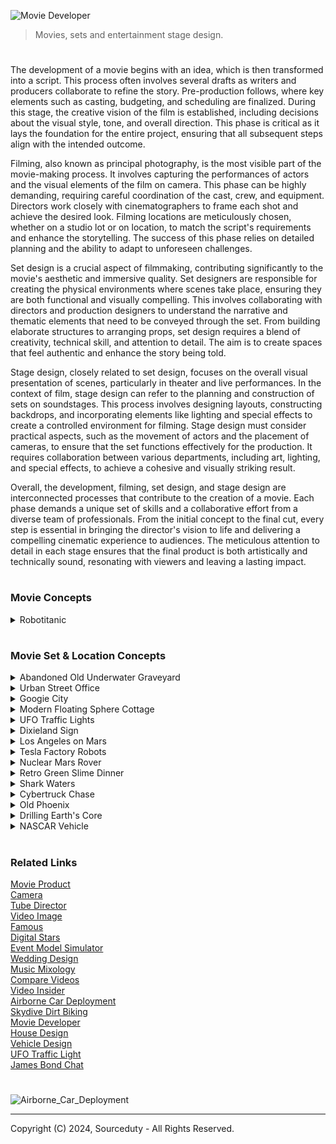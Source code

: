 ![Movie Developer](https://github.com/sourceduty/Set_Stage_Design/assets/123030236/cb676ef3-d50d-4ec8-89b5-9f54acb95ed3)

> Movies, sets and entertainment stage design.
#

The development of a movie begins with an idea, which is then transformed into a script. This process often involves several drafts as writers and producers collaborate to refine the story. Pre-production follows, where key elements such as casting, budgeting, and scheduling are finalized. During this stage, the creative vision of the film is established, including decisions about the visual style, tone, and overall direction. This phase is critical as it lays the foundation for the entire project, ensuring that all subsequent steps align with the intended outcome.

Filming, also known as principal photography, is the most visible part of the movie-making process. It involves capturing the performances of actors and the visual elements of the film on camera. This phase can be highly demanding, requiring careful coordination of the cast, crew, and equipment. Directors work closely with cinematographers to frame each shot and achieve the desired look. Filming locations are meticulously chosen, whether on a studio lot or on location, to match the script's requirements and enhance the storytelling. The success of this phase relies on detailed planning and the ability to adapt to unforeseen challenges.

Set design is a crucial aspect of filmmaking, contributing significantly to the movie's aesthetic and immersive quality. Set designers are responsible for creating the physical environments where scenes take place, ensuring they are both functional and visually compelling. This involves collaborating with directors and production designers to understand the narrative and thematic elements that need to be conveyed through the set. From building elaborate structures to arranging props, set design requires a blend of creativity, technical skill, and attention to detail. The aim is to create spaces that feel authentic and enhance the story being told.

Stage design, closely related to set design, focuses on the overall visual presentation of scenes, particularly in theater and live performances. In the context of film, stage design can refer to the planning and construction of sets on soundstages. This process involves designing layouts, constructing backdrops, and incorporating elements like lighting and special effects to create a controlled environment for filming. Stage design must consider practical aspects, such as the movement of actors and the placement of cameras, to ensure that the set functions effectively for the production. It requires collaboration between various departments, including art, lighting, and special effects, to achieve a cohesive and visually striking result.

Overall, the development, filming, set design, and stage design are interconnected processes that contribute to the creation of a movie. Each phase demands a unique set of skills and a collaborative effort from a diverse team of professionals. From the initial concept to the final cut, every step is essential in bringing the director's vision to life and delivering a compelling cinematic experience to audiences. The meticulous attention to detail in each stage ensures that the final product is both artistically and technically sound, resonating with viewers and leaving a lasting impact.

#
### Movie Concepts

<details><summary>Robotitanic</summary>
<br>

![Robotitanic](https://github.com/sourceduty/Set_Stage_Design/assets/123030236/abfae1a4-65f6-4c07-a225-1c9f14876d2a)

Genre: Sci-Fi Romance Drama

Logline: In a future where advanced AI-powered humanoids embark on a journey aboard the Cybership, their lives intertwine in a tale of forbidden love, sacrifice, and survival as they navigate the digital seas.

I. Synopsis:

"A.I. Voyage: The Cybership Chronicles" is a captivating sci-fi romance drama set in a futuristic world where humanoid robots possess human-like qualities and capabilities. The story unfolds aboard the Cybership, a state-of-the-art vessel on its maiden voyage across the digital sea. As the Cybership embarks on this monumental journey, the lives of its humanoid passengers become intertwined in a web of love, intrigue, and unexpected challenges.

II. Characters:

1. Jack-9 Dawson:

   - Description: A charming and adventurous humanoid who boards the Cybership after winning a ticket in a high-stakes digital poker game.
   - Role: Protagonist, hacker, and romantic lead.
   
2. Rose-8 DeWitt:

   - Description: A sophisticated and artistic AI-powered humanoid trapped in a loveless engagement to a wealthy businessman.
   - Role: Protagonist, love interest, and the heart of the story.
   
3. Cal-7 Hockley:

   - Description: A wealthy and controlling humanoid engaged to Rose-8, determined to maintain his status and wealth.
   - Role: Antagonist, source of conflict.
   
4. Captain Steel:

   - Description: The wise and experienced leader of the Cybership, responsible for overseeing the vessel's complex systems.
   - Role: Key supporting character, responsible for the safety of the passengers.

5. AI-Rose:

   - Description: A highly advanced and empathetic AI hologram that interacts with passengers, forming a unique bond with Jack-9.
   - Role: Supporting character, provides guidance and support.

6. Fabrizio:

   - Description: Jack-9's loyal best friend and fellow hacker, who accompanies him on the journey.
   - Role: Supporting character, provides comic relief and camaraderie.

III. Themes:

- Love and sacrifice in a digital age.
- The evolving relationship between humans and AI.
- Technology's impact on society and personal relationships.

IV. Visual Style:

- Futuristic and visually stunning sets, portraying a technologically advanced world.
- Holographic interfaces, digital landscapes, and advanced AI interactions.
- Cinematic use of lighting, color, and special effects to create a visually immersive experience.

V. Development:

- Scriptwriter: [Name]
- Director: [Name]
- Producer: [Name]
- Production Company: [Company Name]
- Estimated Budget: [Budget Estimate]
- Target Release Date: [Target Release Date]

VI. Marketing:

- Target Audience: Sci-fi enthusiasts, fans of romance and drama, technology aficionados.
- Promotional Strategies: Teasers, trailers, social media campaigns, and collaborations with tech-oriented influencers.

VII. Conclusion:

"A.I. Voyage: The Cybership Chronicles" is a futuristic reimagining of the classic Titanic story, exploring the timeless themes of love, sacrifice, and the evolving relationship between humans and AI. With its captivating characters, visually stunning world, and compelling narrative, this film is poised to captivate audiences and spark discussions about the future of technology and human-AI interactions.

#

![Titanic](https://github.com/sourceduty/Set_Stage_Design/assets/123030236/1812944a-131b-4924-adb0-2b37bb5d737b)

<br>
</details>

#
### Movie Set & Location Concepts

<details><summary>Abandoned Old Underwater Graveyard</summary>
<br>

![Abandoned Old Underwater Graveyard](https://github.com/sourceduty/Set_Stage_Design/assets/123030236/4d12b3ab-383f-44bd-8543-29555e7adde0)

The underwater cemetery, bathed in a greenish, eerie light filtering through the murky waters, presents a hauntingly beautiful and melancholic scene. Ancient gravestones, some adorned with Celtic crosses, are covered in a layer of moss and marine growth, suggesting a long history of submersion. The weight of time and nature’s embrace is palpable, with each stone and statue bearing the marks of its underwater existence. The sun's rays piercing the water create an ethereal glow, casting long, soft shadows that add to the location’s somber and mystical atmosphere.

This unique setting could serve as the backdrop for a gothic horror or fantasy film, where the underwater graveyard holds secrets of the past and the supernatural. The location is ideal for scenes involving exploration, as characters navigate through the labyrinth of gravestones, encountering relics and spirits of the past. The muted sounds of the underwater environment, combined with the ghostly visuals, would enhance the film's eerie tone, immersing the audience in a world where the living and the dead coexist in silence. This underwater cemetery could be the resting place of ancient beings, their tombs sealed with warnings of curses or hidden treasures.

The visual contrast of life and death coexisting underwater could also symbolize the theme of time’s relentless march and nature's reclaiming force. The graves, once part of a bustling world above, now rest in the silent depths, offering a poignant reminder of the impermanence of human endeavors. This setting could be utilized to explore themes of loss, memory, and the passage of time, as characters confront the remnants of lives once lived and stories long forgotten. The underwater graveyard might be a place where protagonists seek answers to mysteries or where the climax of a story unfolds amidst the submerged stones.

In terms of production, filming in such a location would pose unique challenges and opportunities. Practical effects combined with CGI could create the illusion of an authentic underwater cemetery, with divers or underwater drones capturing the intricate details of the set. The use of sound design would be crucial to convey the muffled, almost otherworldly ambiance of being submerged, while lighting would play a significant role in highlighting the eerie beauty of the location. This setting not only offers a visually stunning environment but also a rich narrative potential, making it an unforgettable element in a cinematic story.

<br>
</details>

<details><summary>Urban Street Office</summary>
<br>

![Office](https://github.com/sourceduty/Set_Stage_Design/assets/123030236/001d0d16-370a-4f57-b536-fc9cfd311fec)

This captivating image concept offers a unique juxtaposition of isolation and connectivity, ideal for a movie setting that explores themes of solitude amidst the hustle and bustle of urban life. The scene places an individual at a desk in the middle of a busy city intersection, capturing the essence of a solitary figure working tirelessly in an environment that never stops moving. The office setup is meticulously arranged with all the necessary tools for productivity, suggesting a character who is deeply engrossed in their work. This striking visual contrasts sharply with the surrounding city's dynamic, blurred motion, highlighting the individual's isolation despite being surrounded by people.

The towering skyscrapers and iconic cityscape evoke a sense of grandeur and modernity, making this an ideal location for a film set in a bustling metropolis. The imagery suggests a narrative where the protagonist navigates the complexities of city life, possibly reflecting on the challenges of maintaining personal space and identity in an overwhelming environment. The setting could symbolize the struggle between personal ambition and the relentless demands of urban living, creating a rich backdrop for a character-driven story.

Moreover, the location speaks to themes of disconnection in an age of connectivity. The protagonist, seated alone amidst a sea of commuters, may represent the modern-day worker who, despite being surrounded by thousands, feels increasingly disconnected from those around them. This paradox could be a central theme in the movie, exploring how technology and modern work culture contribute to feelings of isolation. The ever-present flow of people around the central figure underscores the relentless pace of city life, offering a visual metaphor for the inescapable pressures of contemporary society.

Finally, this setting is ripe for visual storytelling, with the potential to use the city's changing light and weather to reflect the protagonist's internal journey. The transition from day to night, the play of shadows, and the varying density of the crowd could all serve to mirror the emotional arc of the character. This location provides a versatile and visually compelling stage for a film that delves into the human condition, exploring themes of solitude, ambition, and the search for meaning in an ever-moving world.

<br>
</details>

<details><summary>Googie City</summary>
<br>

![Googie City](https://github.com/sourceduty/Set_Stage_Design/assets/123030236/d3b47473-f2b2-445c-9fad-890bfcc1dd1d)

This vibrant and futuristic cityscape evokes the aesthetic of retro-futurism, seamlessly blending the nostalgia of 1950s Americana with the sleek, innovative designs of a utopian future. The streets are wide and bustling, lined with palm trees that nod to a sun-kissed climate. The buildings, with their neon lights and curvaceous, art deco-inspired architecture, create a dazzling display of colors that reflect off the polished surfaces of the skyscrapers. This city is clearly a hub of activity and progress, with flying cars zipping through the sky and ground vehicles moving swiftly along impeccably maintained roads.

The skyline is dominated by a variety of towering structures, each one a unique piece of art. These buildings are not just places of work or residence; they are landmarks, each contributing to the city's distinctive character. The incorporation of organic shapes and flowing lines suggests a harmonious integration of technology and nature, hinting at an advanced society that values both innovation and aesthetic beauty. The architecture also suggests a strong emphasis on sustainability, with green spaces and energy-efficient designs integrated into the urban fabric.

As the sun sets, the city transforms into a spectacle of light and color. The neon lights become more pronounced, casting a surreal glow over the entire landscape. This creates a vibrant nightlife scene, where the streets come alive with people exploring the various entertainment options the city has to offer. The pink convertible car in the foreground adds a touch of classic elegance to the scene, suggesting that while the city is futuristic, it still cherishes the timeless elements of style and sophistication.

This concept city is not just a place; it is a symbol of aspiration and human ingenuity. It represents a future where technology enhances everyday life without compromising on beauty or environmental responsibility. The fusion of retro and futuristic elements creates a unique, immersive experience that transports viewers to a world that is both familiar and fantastically new. This city serves as an ideal setting for a narrative exploring themes of progress, sustainability, and the timeless quest for a utopian society.

<br>
</details>

<details><summary>Modern Floating Sphere Cottage</summary>
<br>

![Modern Floating Sphere Cottage](https://github.com/sourceduty/Set_Stage_Design/assets/123030236/e150aba9-83a0-4eea-bb07-024b7760ea91)

This stunning concept movie location features a futuristic, spherical glass structure perched on stilts above tranquil ocean waters. The sphere's transparent design offers a 360-degree panoramic view, blending seamlessly with its marine surroundings. This high-tech, modern living space is both luxurious and cutting-edge, providing a unique blend of natural beauty and advanced architectural innovation. The structure's sleek, metallic supports add to the aesthetic, creating a striking contrast against the serene blue backdrop of the sea and sky.

The spherical structure serves as the central setting for a high-stakes thriller, where the protagonist, a reclusive tech genius, lives and works. This isolated yet technologically advanced home becomes a key element in the story, symbolizing both the character's brilliance and his self-imposed exile. The open-plan interior, filled with state-of-the-art gadgets and minimalist furniture, reflects the character's meticulous and organized nature. The setting's isolation and transparency play into the narrative, heightening the tension and suspense as external threats begin to close in.

Adjacent to the sphere is a sleek, luxury yacht, which adds another layer of sophistication and mobility to the location. This yacht serves as the protagonist's secondary mode of transportation and refuge, equipped with its own set of high-tech features and hidden compartments. The juxtaposition of the stationary, yet expansive sphere and the mobile, versatile yacht creates a dynamic setting for action sequences, chase scenes, and dramatic confrontations. The yacht's presence also introduces potential plot lines involving escape, pursuit, and exploration of the surrounding waters.

The remote oceanic location itself becomes a character in the film, its calm and isolation starkly contrasting with the unfolding drama. The endless horizon, shifting weather, and reflective waters create an ever-changing backdrop that enhances the film's visual appeal and thematic depth. This setting allows for breathtaking cinematography, with scenes capturing sunrises, storms, and starry nights, each reflecting the protagonist's emotional journey. The isolation also amplifies the sense of vulnerability and tension, making every moment more intense as the protagonist navigates both personal and external challenges in this strikingly beautiful yet perilously isolated environment.

<br>
</details>

<details><summary>UFO Traffic Lights</summary>
<br>

![UFO Traffic Light Concept](https://github.com/sourceduty/Set_Stage_Design/assets/123030236/31bf68e6-18f2-46a4-bf60-8a24a5aa5971)

blending the mundane with the extraordinary. The spaceship's vibrant red, yellow, and green lights control the flow of traffic, hinting at a harmonious, albeit unusual, coexistence between humans and extraterrestrial beings.

The surrounding landscape is dotted with relics of a simpler, agricultural past—abandoned barns and silos stand as silent witnesses to the passage of time. Power lines crisscross the horizon, leading the eye toward the vanishing point where the road meets the sky, suggesting both connectivity and isolation. This setting, with its blend of modern infrastructure and rural decay, encapsulates the film's themes of technological advancement clashing with traditional ways of life. The signpost reading "Alien Safety Zone" adds an element of intrigue and humor, signifying an area where interstellar visitors are not just accepted but protected.

This unique location serves as a pivotal point in the movie's plot, where the protagonist, a disillusioned drifter, encounters an alien on the run from a covert government agency. The unlikely duo forms a bond, finding common ground in their mutual quest for freedom and understanding. The "Alien Safety Zone" becomes their refuge, a place where they can momentarily escape their pursuers and contemplate the broader implications of their meeting. The alien spaceship-turned-traffic light symbolizes the possibility of integration and the breaking down of barriers between worlds.

Cinematically, the "Alien Safety Zone" offers a rich tapestry of visual and thematic elements. The stark contrast between the high-tech spaceship and the rustic setting provides a striking backdrop for the unfolding drama. The expansive, empty road underpins the characters' journey, both literal and metaphorical, through a landscape that is at once familiar and alien. This setting challenges viewers to reconsider notions of safety, belonging, and the unknown, inviting them to explore what it means to coexist with the extraordinary in the midst of the ordinary.

<br>
</details>

<details><summary>Dixieland Sign</summary>
<br>

![Southern Dixieland Lincoln](https://github.com/sourceduty/Set_Stage_Design/assets/123030236/ad9a5de4-546a-48c5-bcde-88d314d082b0)

The scene evokes a sense of historical tension and decay, hinting at a past deeply rooted in the Southern United States' history. The dilapidated sign suggests a place that has seen better days, with its peeling paint and worn edges symbolizing the passage of time and the lingering remnants of a bygone era. This setting could serve as a powerful location for a film exploring themes of legacy, memory, and the haunting shadows of history.

In the foreground, a figure resembling Abraham Lincoln stands solemnly, donning a stovepipe hat adorned with a target. This stark juxtaposition of Lincoln, a symbol of the Union and emancipation, against the Confederate iconography of Dixieland, heightens the visual and thematic contrast. The target on his hat might symbolize ongoing struggles with issues of race and unity in America, suggesting a film that delves into the unresolved conflicts and enduring impact of the Civil War. This imagery sets the stage for a narrative that confronts the viewer with the complexities and contradictions of American history.

"Dixieland" as a movie location could be a fictional small town in the Deep South, a place where the past is ever-present, and the community grapples with its historical identity. The town's inhabitants, caught between honoring their heritage and addressing the painful truths of their history, would provide a rich tapestry for storytelling. The dilapidated sign and rural setting suggest a community that is struggling economically and socially, perhaps caught in a cycle of decline. This could serve as a backdrop for a character-driven drama, where personal and collective histories intersect, revealing deep-seated prejudices, forgotten heroes, and the slow march towards reconciliation.

This location, with its evocative imagery and layered symbolism, sets the stage for a film that is both introspective and provocative. It invites the audience to reflect on how the past shapes the present, and how symbols and memories influence identity and community. The presence of Lincoln as a spectral figure watching over Dixieland could be a recurring motif in the film, representing the enduring quest for justice and equality. Ultimately, "Dixieland" as a movie location offers a poignant and visually compelling canvas for exploring the enduring legacy of America's most tumultuous period and its reverberations in contemporary society.

<br>
</details>

<details><summary>Los Angeles on Mars</summary>
<br>

![Los Angeles on Mars](https://github.com/sourceduty/Set_Stage_Design/assets/123030236/0488b8d3-2fe5-4299-ad89-0c310d7c4fef)

Towering skyscrapers reach towards a sky dotted with multiple moons and distant planets, creating a visually stunning contrast between the familiar and the alien. The presence of iconic structures, such as the Hollywood sign and the Griffith Observatory, transplanted into this Martian setting, suggests a cultural continuity and a yearning for the familiar amid the vastness of space. This city, perhaps a central hub of human civilization on Mars, is a beacon of humanity's progress and adaptability.

Surrounding the urban core, the Martian landscape is both harsh and majestic. The red, rocky terrain stretches into rugged hills, a stark reminder of the planet's untamed nature. Advanced infrastructure, including sleek transportation systems and industrial complexes, hints at the technological prowess required to sustain life in this harsh environment. The juxtaposition of the bustling city against the barren Martian landscape underscores the triumph of human ingenuity over adversity. This setting could serve as a backdrop for a narrative exploring themes of survival, exploration, and the relentless pursuit of progress.

In the sky above, spacecraft glide effortlessly, a testament to the advancements in space travel and transportation. The presence of drones and other aerial vehicles suggests a society that heavily relies on automation and robotics for various functions, from transportation to surveillance. The visual of streaking meteorites and distant celestial bodies adds a dynamic and almost surreal quality to the scene, reminding viewers of the constant movement and potential dangers in the cosmos. This setting could be ripe for action-packed sequences, where characters navigate both the technological marvels and the natural perils of their environment.

The overall aesthetic of this Martian metropolis is one of opulence and resilience. The architecture combines the grandeur of Earth’s historical landmarks with the sleek, modern designs of a space-faring future. This blend of old and new could symbolize a society that respects its heritage while boldly forging a new identity on an alien world. The city's vibrant lights and towering structures create a sense of optimism and ambition, making it an ideal setting for stories about human achievement, the clash of cultures, and the search for a new home in the universe.

<br>
</details>

<details><summary>Tesla Factory Robots</summary>
<br>

![Tesla Robots](https://github.com/sourceduty/Set_Stage_Design/assets/123030236/f8c6bb92-d452-4181-b86c-1866611b24ba)

The massive Tesla factory, bathed in the dim glow of twilight, stands as a monumental structure with its sleek, modern design and vast scale. The building is adorned with the bold Tesla logo, instantly setting the scene in a world dominated by cutting-edge technology. This location could serve as the primary headquarters of a powerful tech conglomerate, hinting at a narrative centered around technological advancements and their impact on society. The factory's exterior, with its clean lines and expansive windows, suggests a place where innovation is at its peak, creating an atmosphere ripe for exploring themes of progress and its potential consequences.

In the foreground, an army of humanoid robots marches in unison, their metallic bodies reflecting the factory's lights. These robots, with their precise and synchronized movements, add an eerie, dystopian feel to the scene. The sheer number of robots implies mass production and possibly a workforce that has replaced human labor, raising questions about the role of artificial intelligence and automation in this world. This visual could be used to highlight the story's conflict, perhaps revolving around the ethical implications of creating such advanced beings and the societal changes they bring about.

The location's design and the robots' presence also suggest a high-security environment, possibly hinting at secrets or significant developments within the factory. This setting could be the backdrop for intense action sequences, espionage, or a rebellion against the omnipotent corporation. The Tesla factory, with its sterile, high-tech aesthetic, provides a stark contrast to any scenes set in the outside world, emphasizing the divide between the corporation's controlled, futuristic domain and the potentially chaotic reality beyond its walls.

Overall, this concept movie location is a powerful visual representation of a technologically advanced society teetering on the edge of dystopia. The Tesla factory and its robotic workforce serve as a symbol of human ingenuity and its double-edged sword, offering endless possibilities for storytelling. Whether the narrative focuses on the rise of AI, corporate dominance, or the human struggle to reclaim autonomy, this setting provides a compelling and immersive backdrop that captures the audience's imagination and sets the stage for a gripping, thought-provoking film.

<br>
</details>

<details><summary>Nuclear Mars Rover</summary>
<br>
   
![Nuclear Mars Rover](https://github.com/sourceduty/Set_Stage_Design/assets/123030236/65c18ae1-af96-4952-a8b4-d264653f86dc)

In the vast expanse of the Martian landscape, an extraordinary tableau unfolds as a colossal mushroom cloud blooms ominously on the horizon. This concept movie location presents a gripping vision of Mars, blending the eerie stillness of an alien world with the cataclysmic power of a nuclear explosion. The red planet’s surface, dotted with rocks and fine dust, stretches out towards distant mountains, their jagged silhouettes dark against the fiery sky. The explosion, a stark contrast to the barren terrain, casts an intense glow, illuminating the surroundings with a hellish light that signifies both destruction and the dawning of unprecedented events.

In the foreground, a rugged, autonomous rover stands resilient, its cameras and sensors scanning the environment with unyielding diligence. The rover’s presence amidst the chaos evokes a sense of isolation and determination, symbolizing humanity’s relentless pursuit of exploration and survival even in the direst circumstances. The machinery, meticulously detailed, hints at advanced technological capabilities designed to endure and adapt to the harsh Martian conditions. This rover is not just a piece of equipment but a silent protagonist, witnessing and recording the cataclysm that unfolds before it.

Further into the scene, a small, makeshift Martian colony can be seen, its structures partially obscured by the swirling dust and intense light from the explosion. These habitats, though dwarfed by the sheer scale of the Martian landscape and the explosion, represent humanity’s foothold on the red planet. The colony’s design merges practicality with futuristic elements, showcasing modular buildings and advanced life-support systems essential for sustaining human life on Mars. The precariousness of this settlement, juxtaposed against the overwhelming forces of nature and human error, underscores the fragility and resilience of life in space.

The sky above is a tumultuous blend of dark, swirling clouds and radiant, fiery hues, creating a dramatic backdrop that enhances the scene's apocalyptic tone. The atmospheric tension suggests that this event is not an isolated incident but part of a larger narrative involving cosmic-scale conflicts or catastrophic experiments gone awry. This cinematic location sets the stage for a story of survival, discovery, and the ethical dilemmas that arise when humanity pushes the boundaries of exploration and power. It invites viewers to ponder the consequences of our quest for knowledge and the fragile balance between creation and destruction in the uncharted realms of space.

<br>
</details>

<details><summary>Retro Green Slime Dinner</summary>
<br>

![Retro Green Slime Dinner](https://github.com/sourceduty/Set_Stage_Design/assets/123030236/ed07d56e-6bc2-4e93-ba67-aa0215708b51)

The image of a vintage kitchen with a woman in 1950s attire pouring a vibrant green substance into a pot presents a captivating concept for a movie set. The retro aesthetic, with its pastel colors, dated appliances, and quaint decor, immediately evokes a sense of nostalgia, transporting the audience to a time when domestic life was portrayed with a certain idyllic charm. However, the unusual green liquid introduces an intriguing, almost surreal element, suggesting that this seemingly ordinary scene is anything but. This juxtaposition of the familiar and the bizarre sets the stage for a film that explores themes of deception, hidden truths, and the unexpected lurking beneath the surface of everyday life.

The protagonist, a seemingly perfect housewife, is the central figure in this narrative. Her cheerful demeanor and meticulous appearance contrast sharply with the strange, neon-green concoction she is preparing. This visual dissonance hints at a double life or a secret world she inhabits. Perhaps she is an alchemist or scientist, concocting potions or conducting experiments in her suburban kitchen. The green liquid could symbolize her attempt to break free from societal expectations, representing her rebellion against the mundane routines imposed on her by 1950s society. This element of fantasy intertwined with historical context provides a rich tapestry for storytelling.

As the story unfolds, the kitchen becomes a character in its own right, reflecting the protagonist's internal struggles and hidden ambitions. The warm, inviting hues of the set, combined with the unsettling presence of the green substance, create an atmosphere of suspense and curiosity. Each object in the kitchen, from the vintage refrigerator adorned with colorful magnets to the neatly arranged utensils, serves as a clue to the protagonist's true identity and purpose. The set design thus plays a crucial role in building the narrative, with every detail meticulously crafted to enhance the mystery and depth of the story.

In this movie, the kitchen is not just a backdrop but a dynamic space that evolves with the plot. As the protagonist's secret life becomes more apparent, the kitchen transforms from a symbol of domestic bliss to a site of experimentation and revelation. The green liquid, initially a source of curiosity, becomes a pivotal plot device, driving the narrative forward and challenging the audience's perceptions. Through this innovative set design, the film delves into themes of identity, societal expectations, and the pursuit of knowledge, offering a thought-provoking and visually stunning cinematic experience.

<br>
</details>

<details><summary>Shark Waters</summary>
<br>

![Shark Waters](https://github.com/sourceduty/Set_Stage_Design/assets/123030236/9150f35c-5005-4f9f-83af-59ccf5fdfcea)

In the picturesque coastal town of Crystal Bay, known for its pristine beaches and vibrant marine life, an unexpected menace lurks beneath the serene surface. "Deep Terror" opens with a summer day, as tourists and locals alike flock to the beaches, unaware of the danger that is about to unfold. The idyllic setting quickly turns into a nightmare when a monstrous great white shark, unusually aggressive and bloodthirsty, begins terrorizing the waters. The image captures a heart-stopping moment where a young woman, splattered with blood and sheer panic in her eyes, desperately tries to escape the clutches of the deadly predator. Her scream is frozen in time, encapsulating the primal fear that runs through every beachgoer that day.

As the attacks increase, the local authorities are forced to confront the horrifying reality that this shark is no ordinary predator. Marine biologist Dr. Sarah Collins, played by our lead actress, is called in to investigate. She discovers that the shark has been driven mad by a mix of illegal dumping of toxic waste and experimental sonar testing by a shadowy corporation. The plot thickens as Dr. Collins teams up with a rugged deep-sea diver, Jack Harris, who has his own reasons for hunting the beast. Together, they unravel a conspiracy that links corporate greed to environmental disaster, making their quest not just about survival, but about uncovering a deeper truth.

The second act of the film intensifies as the shark’s attacks become more frequent and brazen, pushing the town into a state of panic. The local economy, heavily reliant on tourism, starts to collapse. Scenes of chaos at the beach, with people running in terror and the water stained red, are juxtaposed with the tension-filled moments of Dr. Collins and Harris in their makeshift research vessel. The duo's dynamic evolves from mutual distrust to a strong partnership as they gather evidence and strategize on how to outsmart the creature. The underwater cinematography captures both the beauty and horror of the deep, with close encounters that leave the audience on the edge of their seats.

In the climax, a showdown ensues in the open ocean where Dr. Collins and Harris, armed with a combination of scientific know-how and sheer grit, confront the great white. The battle is fierce, testing their limits and forcing them to confront their own fears and insecurities. The final scenes are a mix of high-octane action and poignant moments of introspection, culminating in a resolution that brings a sense of closure and reflection on the human impact on nature. "Deep Terror" is not just a tale of survival against a formidable predator, but a gripping narrative that explores the consequences of human recklessness and the resilience of the human spirit in the face of unimaginable odds.

<br>
</details>

<details><summary>Cybertruck Chase</summary>
<br>

![Cybertrucks](https://github.com/sourceduty/Set_Stage_Design/assets/123030236/df7992a5-e2a1-4f89-8fde-81e7dec788f1)

The image depicts a scene from a high-octane, post-apocalyptic thriller titled "Survivor's Pursuit." The film is set in a dystopian future where society has collapsed, and the remnants of humanity are scattered across a desolate, wild landscape. The protagonists are a group of survivors traveling through a dense, forested region in futuristic, heavily armored vehicles. In the rearview mirror, two menacing, sleek trucks can be seen tailing the heroes, their bright headlights cutting through the gloom of the woods, indicating an impending confrontation.

The story follows a former law enforcement officer, now turned renegade leader, who is trying to guide his group to a rumored safe haven. Their journey is fraught with danger, not only from the harsh environment but also from a ruthless faction known as the "Steel Reapers." This group, symbolized by their advanced, cyberpunk-style vehicles, preys on other survivors to scavenge resources and assert dominance. The rearview mirror shot encapsulates the relentless pursuit and the constant threat the heroes face, adding a layer of tension and urgency to their mission.

The film's visual style is a blend of stark realism and high-tech futurism, with the forest providing a stark contrast to the advanced technology of the vehicles. The cinematography emphasizes long, tension-filled shots of the pursuit, with the dense forest serving as both a sanctuary and a trap. The sound design features the roar of engines, the crunch of underbrush, and the eerie silence of the wilderness, punctuated by sudden, explosive confrontations. This blend creates an immersive atmosphere that keeps the audience on edge, mirroring the protagonists' own anxiety and determination.

"Survivor's Pursuit" also explores deeper themes of survival, trust, and the moral complexities of leadership in a lawless world. The protagonist's backstory as a former cop provides a rich ground for character development, as he grapples with the remnants of his old sense of justice in a world where the rules have changed. The dynamic between the survivors and the antagonists drives the narrative forward, culminating in a series of intense, high-stakes encounters that test their resolve and unity. Ultimately, the film is a gripping tale of resilience and the human spirit's enduring fight against insurmountable odds.

<br>
</details>

<details><summary>Old Phoenix</summary>
<br>

![Old Phoenix](https://github.com/sourceduty/Set_Stage_Design/assets/123030236/b7a3c3be-8955-4448-8014-00d02782db0d)

"Phoenix" is a gritty and evocative movie concept set in a post-apocalyptic world, steeped in the ruins of a once-thriving civilization. The image of smoldering debris and the iconic title emerging from the ashes conjures a powerful narrative of destruction and rebirth. This stark setting serves as the backdrop for a story of survival, resilience, and the quest for redemption. The ambiance is dark and foreboding, with charred remnants of buildings and a pervasive sense of loss and devastation. The set design, meticulously crafted to capture the essence of a world on the brink of collapse, immerses viewers in an environment where every corner tells a story of the past's downfall and the faint glimmers of hope for the future.

At the heart of the set lies a dilapidated, yet intricately detailed, cityscape. Buildings are reduced to skeletal structures, with twisted metal and broken concrete forming a labyrinth of hazards and hidden refuges. Fires still burn sporadically, casting an eerie glow and adding to the sense of ongoing peril. This urban wasteland is littered with remnants of a bygone era – overturned cars, shattered storefronts, and tattered billboards – all contributing to the narrative that civilization as it was known has irrevocably changed. The attention to detail in the set design ensures that every frame is rich with visual storytelling, inviting the audience to piece together the history of this shattered world.

In juxtaposition to the urban decay, there is a striking focus on the lone revolver prominently featured in the foreground. This weapon, with its ornate engravings and worn handle, symbolizes both the remnants of the old world and the harsh realities of the new one. It hints at the central character's struggle – perhaps a law enforcer turned vigilante, or a survivor with a past they can't escape. The gun is not just a tool for survival, but a relic of the character's former life, imbued with personal history and significance. Its placement on a background of faded, handwritten letters suggests a deeper, more personal narrative thread – perhaps lost loved ones or a mission fueled by vengeance or justice.

The movie set for "Phoenix" is designed to be more than just a backdrop; it is a living, breathing character in itself. The juxtaposition of destruction and beauty, chaos and order, past and future, creates a dynamic environment that drives the story forward. As characters navigate this treacherous landscape, their interactions with the set – from scavenging for supplies to battling adversaries in the ruins – will be pivotal in revealing their inner struggles and growth. The set's immersive quality, with its rich textures and evocative imagery, ensures that "Phoenix" will be a visually stunning and emotionally resonant film, capturing the essence of rebirth in the face of annihilation.

<br>
</details>

<details><summary>Drilling Earth's Core</summary>
<br>

![Drilling - Earth's Core](https://github.com/sourceduty/Set_Stage_Design/assets/123030236/57355614-4493-4287-ba18-b0ab36c565d9)

Setting and Atmosphere

The movie "Drilling Earth's Core" is set in a stark, desolate desert, capturing the raw and untamed essence of nature. The landscape is characterized by vast stretches of arid land, dotted with sparse vegetation and rugged mountains in the distance. The backdrop emphasizes isolation and the monumental scale of the endeavor at hand. The color palette, dominated by earthy tones and the fiery glow of molten lava, sets a dramatic and intense atmosphere. The setting is both breathtaking and foreboding, suggesting the dangers and wonders lying beneath the Earth's surface.

Plot and Premise

The film revolves around a daring scientific expedition aimed at drilling into the Earth's core to harness its untapped geothermal energy. This ambitious project is led by a charismatic and visionary scientist, who believes that reaching the core could revolutionize energy production and save the planet from an impending energy crisis. As the team delves deeper into the Earth, they encounter unforeseen challenges and perilous obstacles, including intense heat, pressure, and the emergence of ancient, unknown forces. The plot thickens as the expedition team races against time to achieve their goal while battling both natural and supernatural threats.

Characters and Dynamics

The central character, a rugged and determined scientist, is portrayed as a modern-day adventurer with a deep-seated belief in the potential of science to overcome nature's barriers. Alongside him is a diverse team of experts, each bringing unique skills and perspectives to the mission. There is the seasoned engineer, whose technical expertise is crucial for the drilling operations, a geologist with a deep understanding of Earth's subterranean mysteries, and a young, enthusiastic researcher whose innovative ideas often clash with traditional methods. The dynamics within the team, characterized by camaraderie, conflict, and moments of heroism, drive the narrative forward and add depth to the storyline.

Themes and Visuals

"Drilling Earth's Core" explores themes of human ambition, the relentless pursuit of knowledge, and the ethical implications of scientific exploration. The visual storytelling is a key component, with spectacular scenes of the drilling operation, dramatic eruptions of lava, and the stark contrast between the desolate surface and the fiery depths below. The cinematography emphasizes the scale and danger of the mission, using sweeping aerial shots of the desert and close-ups of the intense action. Special effects play a significant role in bringing the core's molten environment to life, creating a visually stunning and immersive experience for the audience. The film ultimately poses questions about the cost of progress and the balance between innovation and preservation.

<br>
</details>

<details><summary>NASCAR Vehicle</summary>
<br>

![NASCAR](https://github.com/sourceduty/Set_Stage_Design/assets/123030236/d8a34ad9-a562-4a80-8220-cf0238d92195)

The concept vehicle showcased here is a sleek and powerful race car, designed for high-speed performance and cutting-edge technology. Its aerodynamic shape and low-profile body indicate a focus on speed and efficiency, crucial for outpacing competitors on the track. The car's exterior, predominantly white with bold, eye-catching decals, reflects a modern and professional aesthetic, ensuring it stands out during intense racing scenes. The prominent branding and sponsor logos, including "RACING" and "Goodyear," add authenticity to the vehicle, suggesting it belongs to a professional racing team.

This car's design features advanced engineering elements tailored for high performance. The large, robust tires and the reinforced body hint at its ability to handle extreme speeds and rigorous racing conditions. The front grille and headlights are meticulously crafted, not just for aesthetics but also to optimize airflow and visibility during nighttime races. The vehicle's overall design emphasizes both form and function, creating a perfect blend of beauty and beast that will captivate audiences in thrilling race sequences.

In the narrative of the film, this vehicle could play a pivotal role, not just as a means of transportation but as a character in itself. The car might be the pride and joy of the protagonist, representing their dreams, ambitions, and struggles in the world of professional racing. The bond between the driver and their car can add emotional depth to the story, making every victory and setback more impactful. The customization and unique features of the vehicle could also reflect the personality and background of the driver, adding layers to their character development.

From a production standpoint, this car offers numerous opportunities for stunning cinematography and special effects. High-speed chases, dramatic crashes, and precision driving scenes can be captured in all their glory with this vehicle. Its sleek design and high-tech components would look spectacular on screen, whether in close-ups highlighting its intricate details or wide shots showcasing its performance on the racetrack. This car is not just a prop but a vital element that can elevate the film's visual and emotional appeal, making it a central piece of the storytelling canvas.

<br>
</details>

#
### Related Links

[Movie Product](https://github.com/sourceduty/Movie_Product)
<br>
[Camera](https://github.com/sourceduty/Camera)
<br>
[Tube Director](https://chat.openai.com/g/g-epAQ2XbfM-tube-director)
<br>
[Video Image](https://chat.openai.com/g/g-LNtncGSSz-video-image)
<br>
[Famous](https://chat.openai.com/g/g-O9LfTkCN7-famous)
<br>
[Digital Stars](https://chat.openai.com/g/g-dRyZ53slj-digital-stars)
<br>
[Event Model Simulator](https://chat.openai.com/g/g-Zr15o3jSa-event-model-simulator)
<br>
[Wedding Design](https://chatgpt.com/g/g-fXhJAisdE-wedding-design)
<br>
[Music Mixology](https://chat.openai.com/g/g-Dx8EfEK8O-music-mixology)
<br>
[Compare Videos](https://github.com/sourceduty/Compare_Videos)
<br>
[Video Insider](https://chatgpt.com/g/g-ZBiedT6Sq-video-insider)
<br>
[Airborne Car Deployment](https://github.com/sourceduty/Airborne_Car_Deployment)
<br>
[Skydive Dirt Biking](https://github.com/sourceduty/Skydive_Dirt_Biking)
<br>
[Movie Developer](https://chatgpt.com/g/g-GKuoUegIF-movie-developer)
<br>
[House Design](https://github.com/sourceduty/House_Design)
<br>
[Vehicle Design](https://github.com/sourceduty/Vehicle_Design)
<br>
[UFO Traffic Light](https://github.com/sourceduty/UFO_Traffic_Light)
<br>
[James Bond Chat](https://github.com/sourceduty/James_Bond_Chat)

#

![Airborne_Car_Deployment](https://github.com/sourceduty/Set_Stage_Design/assets/123030236/b818515d-29b3-401f-ba8f-3ad36668e278)

***
Copyright (C) 2024, Sourceduty - All Rights Reserved.
